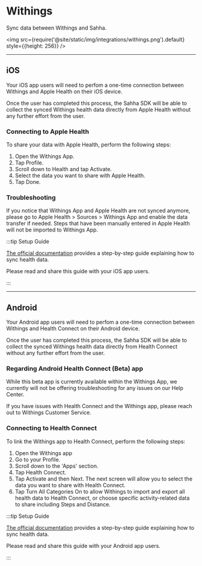 # Withings

Sync data between Withings and Sahha.

<img src={require('@site/static/img/integrations/withings.png').default} style={{height: 256}} />

---

## iOS

Your iOS app users will need to perfom a one-time connection between Withings and Apple Health on their iOS device.

Once the user has completed this process, the Sahha SDK will be able to collect the synced Withings health data directly from Apple Health without any further effort from the user.

### Connecting to Apple Health

To share your data with Apple Health, perform the following steps:

1. Open the Withings App.
2. Tap Profile.
3. Scroll down to Health and tap Activate.
4. Select the data you want to share with Apple Health.
5. Tap Done.

### Troubleshooting

If you notice that Withings App and Apple Health are not synced anymore, please go to Apple Health > Sources > Withings App and enable the data transfer if needed.
Steps that have been manually entered in Apple Health will not be imported to Withings App.

:::tip Setup Guide

[The official documentation](https://support.withings.com/hc/en-us/articles/203728916-Partner-Apps-Linking-my-Withings-account-to-Apple-Health) provides a step-by-step guide explaining how to sync health data.

Please read and share this guide with your iOS app users.

:::

---

## Android

Your Android app users will need to perfom a one-time connection between Withings and Health Connect on their Android device.

Once the user has completed this process, the Sahha SDK will be able to collect the synced Withings health data directly from Health Connect without any further effort from the user.


### Regarding Android Health Connect (Beta) app

While this beta app is currently available within the Withings App, we currently will not be offering troubleshooting for any issues on our Help Center.

If you have issues with Health Connect and the Withings app, please reach out to Withings Customer Service.

### Connecting to Health Connect

To link the Withings app to Health Connect, perform the following steps: 

1. Open the Withings app
2. Go to your Profile.
3. Scroll down to the 'Apps' section.
4. Tap Health Connect. 
5. Tap Activate and then Next. The next screen will allow you to select the data you want to share with Health Connect.
6. Tap Turn All Categories On to allow Withings to import and export all health data to Health Connect, or choose specific activity-related data to share including Steps and Distance.

:::tip Setup Guide

[The official documentation](https://support.withings.com/hc/en-us/articles/204367697) provides a step-by-step guide explaining how to sync health data.

Please read and share this guide with your Android app users.

:::